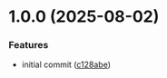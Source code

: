 # 1.0.0 (2025-08-02)


### Features

* initial commit ([c128abe](https://github.com/DASPRiD/nested-search-params/commit/c128abe30b6bb39430c9d7638c61b34071a9c54a))
